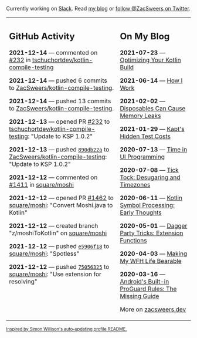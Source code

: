 Currently working on [Slack](https://slack.com/). Read [my blog](https://zacsweers.dev/) or [follow @ZacSweers on Twitter](https://twitter.com/ZacSweers).

<table><tr><td valign="top" width="60%">

## GitHub Activity
<!-- githubActivity starts -->
**2021-12-14** — commented on [#232](https://github.com/tschuchortdev/kotlin-compile-testing/pull/232#issuecomment-994017931) in [tschuchortdev/kotlin-compile-testing](https://api.github.com/repos/tschuchortdev/kotlin-compile-testing)

**2021-12-14** — pushed 6 commits to [ZacSweers/kotlin-compile-testing](https://api.github.com/repos/ZacSweers/kotlin-compile-testing).

**2021-12-14** — pushed 13 commits to [ZacSweers/kotlin-compile-testing](https://api.github.com/repos/ZacSweers/kotlin-compile-testing).

**2021-12-13** — opened PR [#232](https://api.github.com/repos/tschuchortdev/kotlin-compile-testing/pulls/232) to [tschuchortdev/kotlin-compile-testing](https://api.github.com/repos/tschuchortdev/kotlin-compile-testing): "Update to KSP 1.0.2"

**2021-12-13** — pushed [`890db22a`](https://github.com/ZacSweers/kotlin-compile-testing/commit/890db22a12c85f2aef9f6791fd87665700aedbcf) to [ZacSweers/kotlin-compile-testing](https://api.github.com/repos/ZacSweers/kotlin-compile-testing): "Update to KSP 1.0.2"

**2021-12-12** — commented on [#1411](https://github.com/square/moshi/pull/1411#issuecomment-991981177) in [square/moshi](https://api.github.com/repos/square/moshi)

**2021-12-12** — opened PR [#1462](https://api.github.com/repos/square/moshi/pulls/1462) to [square/moshi](https://api.github.com/repos/square/moshi): "Convert Moshi.java to Kotlin"

**2021-12-12** — created branch "z/moshiToKotlin" on [square/moshi](https://api.github.com/repos/square/moshi)

**2021-12-12** — pushed [`e5906f18`](https://github.com/square/moshi/commit/e5906f18b28f905f90e93445609369d39ca39e65) to [square/moshi](https://api.github.com/repos/square/moshi): "Spotless"

**2021-12-12** — pushed [`75056325`](https://github.com/square/moshi/commit/750563253ab893f0ae4d0bb3c05baa124f6ff399) to [square/moshi](https://api.github.com/repos/square/moshi): "Use extension for resolving"
<!-- githubActivity ends -->
</td><td valign="top" width="40%">

## On My Blog
<!-- blog starts -->
**2021-07-23** — [Optimizing Your Kotlin Build](https://www.zacsweers.dev/optimizing-your-kotlin-build/)

**2021-06-14** — [How I Work](https://www.zacsweers.dev/how-i-work/)

**2021-02-02** — [Disposables Can Cause Memory Leaks](https://www.zacsweers.dev/disposables-can-cause-memory-leaks/)

**2021-01-29** — [Kapt's Hidden Test Costs](https://www.zacsweers.dev/kapts-hidden-test-costs/)

**2020-07-13** — [Time in UI Programming](https://www.zacsweers.dev/time-in-ui/)

**2020-07-08** — [Tick Tock: Desugaring and Timezones](https://www.zacsweers.dev/ticktock-desugaring-timezones/)

**2020-06-11** — [Kotlin Symbol Processing: Early Thoughts](https://www.zacsweers.dev/kotlin-symbol-processor-early-thoughts/)

**2020-05-01** — [Dagger Party Tricks: Extension Functions](https://www.zacsweers.dev/dagger-party-tricks-extension-functions/)

**2020-04-03** — [Making My WFH Life Bearable](https://www.zacsweers.dev/making-wfh-life-bearable/)

**2020-03-16** — [Android's Built-in ProGuard Rules: The Missing Guide](https://www.zacsweers.dev/android-proguard-rules/)
<!-- blog ends -->
More on [zacsweers.dev](https://zacsweers.dev/)
</td></tr></table>

<sub><a href="https://simonwillison.net/2020/Jul/10/self-updating-profile-readme/">Inspired by Simon Willison's auto-updating profile README.</a></sub>
